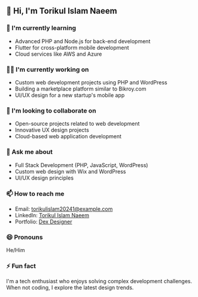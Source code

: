 ## 👋 Hi, I'm Torikul Islam Naeem

<!--
**Torikulislam20241/Torikulislam20241** is a ✨ special ✨ repository because its `README.md` (this file) appears on your GitHub profile.
-->

### 🌱 I'm currently learning
- Advanced PHP and Node.js for back-end development
- Flutter for cross-platform mobile development
- Cloud services like AWS and Azure

### 👨‍💻 I'm currently working on
- Custom web development projects using PHP and WordPress
- Building a marketplace platform similar to Bikroy.com
- UI/UX design for a new startup's mobile app

### 🤝 I'm looking to collaborate on
- Open-source projects related to web development
- Innovative UX design projects
- Cloud-based web application development

### 💬 Ask me about
- Full Stack Development (PHP, JavaScript, WordPress)
- Custom web design with Wix and WordPress
- UI/UX design principles

### 📫 How to reach me
- Email: torikulislam20241@example.com
- LinkedIn: [Torikul Islam Naeem](https://www.linkedin.com/in/torikulislam20241)
- Portfolio: [Dex Designer](https://www.dexdesigner.com)

### 😄 Pronouns
He/Him

### ⚡ Fun fact
I'm a tech enthusiast who enjoys solving complex development challenges. When not coding, I explore the latest design trends.
